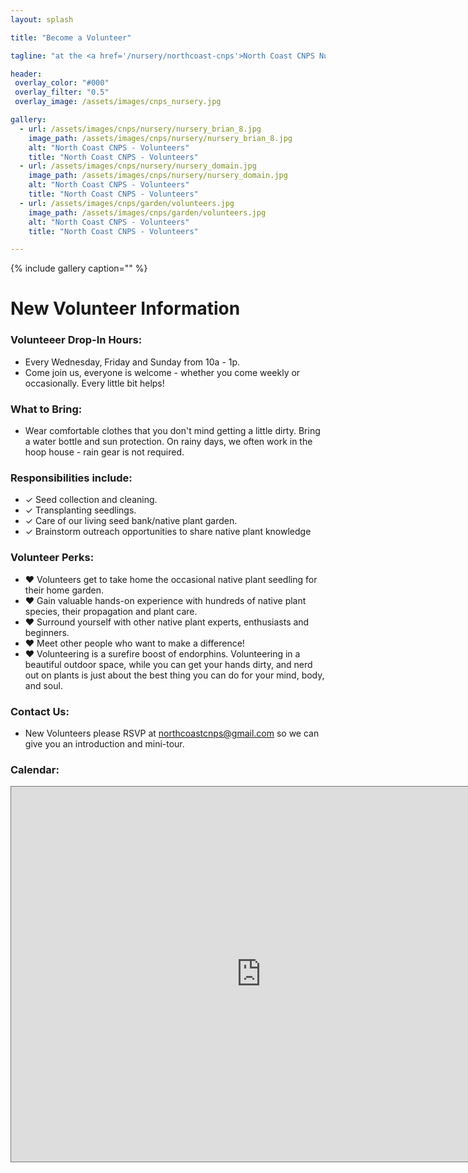 ```yaml
---
layout: splash

title: "Become a Volunteer"

tagline: "at the <a href='/nursery/northcoast-cnps'>North Coast CNPS Nursery</a>" #Note: excerpt is printed twice unless tagline is specified

header:
 overlay_color: "#000"
 overlay_filter: "0.5"
 overlay_image: /assets/images/cnps_nursery.jpg

gallery:
  - url: /assets/images/cnps/nursery/nursery_brian_8.jpg
    image_path: /assets/images/cnps/nursery/nursery_brian_8.jpg
    alt: "North Coast CNPS - Volunteers"
    title: "North Coast CNPS - Volunteers"
  - url: /assets/images/cnps/nursery/nursery_domain.jpg
    image_path: /assets/images/cnps/nursery/nursery_domain.jpg
    alt: "North Coast CNPS - Volunteers"
    title: "North Coast CNPS - Volunteers"
  - url: /assets/images/cnps/garden/volunteers.jpg
    image_path: /assets/images/cnps/garden/volunteers.jpg
    alt: "North Coast CNPS - Volunteers"
    title: "North Coast CNPS - Volunteers"

---
```

{% include gallery caption="" %}
<h1>New Volunteer Information</h1>
<h3>Volunteeer Drop-In Hours:</h3>
<p>
    <ul>
        <li>
            Every Wednesday, Friday and Sunday from 10a - 1p.
        </li>
        <li>
            Come join us, everyone is welcome - whether you come weekly or occasionally. Every little bit helps!
        </li>
    </ul>
</p>

<h3>What to Bring:</h3>   
<p>
    <ul>
        <li>Wear comfortable clothes that you don't mind getting a little dirty. Bring a water bottle and sun protection. On rainy days, we often work in the hoop house - rain gear is not required.  
        </li>
    </ul>
</p>

<h3>Responsibilities include:</h3>
<p>
    <ul>
        <li>
            &#10003; Seed collection and cleaning.
        </li>
        <li>
            &#10003; Transplanting seedlings.
        </li>
         <li>
            &#10003; Care of our living seed bank/native plant garden.
        </li>
        <li>
            &#10003; Brainstorm outreach opportunities to share native plant knowledge 
        </li>
    </ul>
</p>

<h3>Volunteer Perks:</h3>
<p>
    <ul>
        <li>
            &hearts; Volunteers get to take home the occasional native plant seedling for their home garden.
        </li>
        <li>
            &hearts; Gain valuable hands-on experience with hundreds of native plant species, their propagation and plant care.
        </li>
        <li>
            &hearts; Surround yourself with other  native plant experts, enthusiasts and beginners.
        </li>
        <li>
            &hearts; Meet other people who want to make a difference! 
        </li>
        <li>
            &hearts; Volunteering is a surefire boost of endorphins. Volunteering in a beautiful outdoor space, while you can get your hands dirty, and nerd out on plants is just about the best thing you can do for your mind, body, and soul.
        </li>
    </ul>
</p>

<h3>Contact Us:</h3>
<p>
    <ul>
        <li>
    New Volunteers please RSVP at <a href="mailto:northcoastcnps@gmail.com">northcoastcnps@gmail.com</a> so we can give you an introduction and mini-tour. 
        </li>
    </ul>
</p>
<h3><a id="calendar">Calendar:</a></h3>
<iframe src="https://calendar.google.com/calendar/embed?height=600&wkst=1&bgcolor=%23ffffff&ctz=America%2FLos_Angeles&showTitle=0&showNav=1&showDate=1&showPrint=0&showTabs=0&showCalendars=0&mode=MONTH&src=bm9ydGhjb2FzdGNucHNAZ21haWwuY29t&color=%23039BE5" style="border:solid 1px #777" width="800" height="600" frameborder="0" scrolling="no"></iframe>
